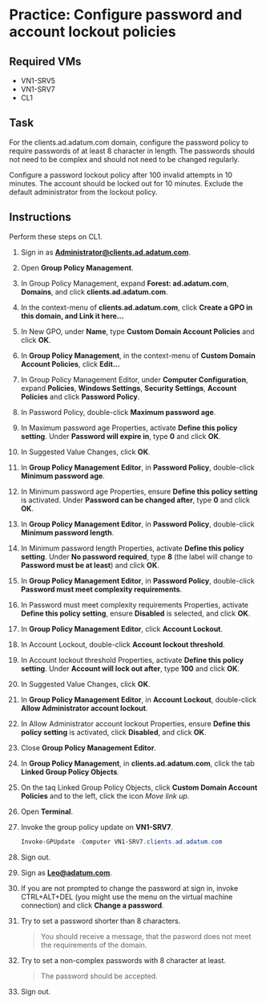 # Practice: Configure password and account lockout policies

## Required VMs

* VN1-SRV5
* VN1-SRV7
* CL1

## Task

For the clients.ad.adatum.com domain, configure the password policy to require passwords of at least 8 character in length. The passwords should not need to be complex and should not need to be changed regularly.

Configure a password lockout policy after 100 invalid attempts in 10 minutes. The account should be locked out for 10 minutes. Exclude the default administrator from the lockout policy.

## Instructions

Perform these steps on CL1.

1. Sign in as **Administrator@clients.ad.adatum.com**.
1. Open **Group Policy Management**.
1. In Group Policy Management, expand **Forest: ad.adatum.com**, **Domains**, and click **clients.ad.adatum.com**.
1. In the context-menu of **clients.ad.adatum.com**, click **Create a GPO in this domain, and Link it here...**
1. In New GPO, under **Name**, type **Custom Domain Account Policies** and click **OK**.
1. In **Group Policy Management**, in the context-menu of **Custom Domain Account Policies**, click **Edit...**
1. In Group Policy Management Editor, under **Computer Configuration**, expand **Policies**, **Windows Settings**, **Security Settings**, **Account Policies** and click **Password Policy**.
1. In Password Policy, double-click **Maximum password age**.
1. In Maximum password age Properties, activate **Define this policy setting**. Under **Password will expire in**, type **0** and click **OK**.
1. In Suggested Value Changes, click **OK**.
1. In **Group Policy Management Editor**, in **Password Policy**, double-click **Minimum password age**.
1. In Minimum password age Properties, ensure **Define this policy setting** is activated. Under **Password can be changed after**, type **0** and click **OK**.
1. In **Group Policy Management Editor**, in **Password Policy**, double-click **Minimum password length**.
1. In Minimum password length Properties, activate **Define this policy setting**. Under **No password required**, type **8** (the label will change to **Password must be at least**) and click **OK**.
1. In **Group Policy Management Editor**, in **Password Policy**, double-click **Password must meet complexity requirements**.
1. In Password must meet complexity requirements Properties, activate **Define this policy setting**, ensure **Disabled** is selected, and click **OK**.
1. In **Group Policy Management Editor**, click **Account Lockout**.
1. In Account Lockout, double-click **Account lockout threshold**.
1. In Account lockout threshold Properties, activate **Define this policy setting**. Under **Account will lock out after**, type **100** and click **OK**.
1. In Suggested Value Changes, click **OK**.
1. In **Group Policy Management Editor**, in **Account Lockout**, double-click **Allow Administrator account lockout**.
1. In Allow Administrator account lockout Properties, ensure **Define this policy setting** is activated, click **Disabled**, and click **OK**.
1. Close **Group Policy Management Editor**.
1. In **Group Policy Management**, in **clients.ad.adatum.com**, click the tab **Linked Group Policy Objects**.
1. On the taq Linked Group Policy Objects, click **Custom Domain Account Policies** and to the left, click the icon *Move link up*.
1. Open **Terminal**.
1. Invoke the group policy update on **VN1-SRV7**.

    ````powershell
    Invoke-GPUpdate -Computer VN1-SRV7.clients.ad.adatum.com
    ````

1. Sign out.
1. Sign as **Leo@adatum.com**.
1. If you are not prompted to change the password at sign in, invoke CTRL+ALT+DEL (you might use the menu on the virtual machine connection) and click **Change a password**.
1. Try to set a password shorter than 8 characters.

    > You should receive a message, that the pasword does not meet the requirements of the domain.

1. Try to set a non-complex passwords with 8 character at least.

    > The password should be accepted.

1. Sign out.